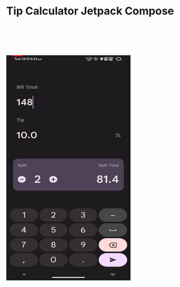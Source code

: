 <h1>Tip Calculator Jetpack Compose</h1>
<br><br><br><br>
<p float="left">
 <img src="https://raw.githubusercontent.com/UnFunnyGuy/TipCalculator/develop/assets/photo_2022-12-13_17-41-52.jpg" width="330" height = "600"/>
</p>

